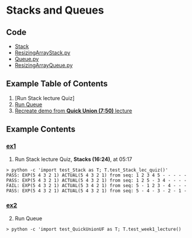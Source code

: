 # Stacks and Queues

## Code
  * [Stack](../Stack.py)
  * [ResizingArrayStack.py](../ResizingArrayStack.py)
  * [Queue.py](../Queue.py)
  * [ResizingArrayQueue.py](../ResizingArrayQueue.py)

## Example Table of Contents
  1. [Run Stack lecture Quiz]
  2. [Run Queue](#ex1)
  3. [Recreate demo from **Quick Union (7:50)** lecture](#ex2)

## Example Contents
### [ex1](#example-contents)
1. Run Stack lecture Quiz, **Stacks (16:24)**, at 05:17 
```
> python -c 'import test_Stack as T; T.test_Stack_lec_quiz()'
PASS: EXP(5 4 3 2 1) ACTUAL(5 4 3 2 1) from seq: 1 2 3 4 5 - - - - -
PASS: EXP(5 4 3 2 1) ACTUAL(5 4 3 2 1) from seq: 1 2 5 - 3 4 - - - -
FAIL: EXP(5 4 3 2 1) ACTUAL(5 3 4 2 1) from seq: 5 - 1 2 3 - 4 - - -
PASS: EXP(5 4 3 2 1) ACTUAL(5 4 3 2 1) from seq: 5 - 4 - 3 - 2 - 1 -

```    


### [ex2](#example-contents)
2. Run Queue
```    
> python -c 'import test_QuickUnionUF as T; T.test_week1_lecture()

```    


